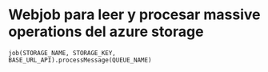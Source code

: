 # Webjob para leer y procesar massive operations del azure storage

```
job(STORAGE_NAME, STORAGE_KEY, BASE_URL_API).processMessage(QUEUE_NAME)
```
